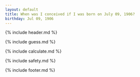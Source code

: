 ```yaml
---
layout: default
title: When was I conceived if I was born on July 09, 1906?
birthday: Jul 09, 1906
---
```


{% include header.md %}

{% include guess.md %}

{% include calculate.md %}

{% include safety.md %}

{% include footer.md %}



